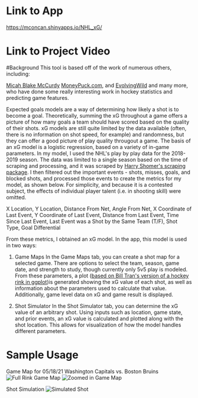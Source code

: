 # Link to App
https://mconcan.shinyapps.io/NHL_xG/

# Link to Project Video

#Background
This tool is based off of the work of numerous others, including:

[Micah Blake McCurdy](https://hockeyviz.com/txt/xg4)
[MoneyPuck.com](http://moneypuck.com/about.htm), and 
[EvolvingWild](https://evolving-hockey.com/blog/a-new-expected-goals-model-for-predicting-goals-in-the-nhl/)
and many more, who have done some really interesting work in hockey statistics and predicting game features.


Expected goals models are a way of determining how likely a shot is to become a goal. Theoretically, summing the xG throughout a game offers a picture of how many goals a team should have scored based on the quality of their shots. xG models are still quite limited by the data available (often, there is no information on shot speed, for example) and randomness, but they can offer a good picture of play quality througout a game. The basis of an xG model is a logistic regression, based on a variety of in-game parameters. In my model, I used the NHL's play by play data for the 2018-2019 season. The data was limited to a single season based on the time of scraping and processing, and it was scraped by [Harry Shomer's scraping package](https://hockey-scraper.readthedocs.io/en/latest/index.html).
I then filtered out the important events - shots, misses, goals, and blocked shots, and processed those events to create the metrics for my model, as shown below. For simplicity, and because it is a contested subject, the effects of individual player talent (i.e. in shooting skill) were omitted.

X Location, Y Location, Distance From Net, Angle From Net, X Coordinate of Last Event, Y Coordinate of Last Event, Distance from Last Event, Time Since Last Event, Last Event was a Shot by the Same Team (T/F), Shot Type, Goal Differential 

From these metrics, I obtained an xG model. In the app, this model is used in two ways:


1. Game Maps
In the Game Maps tab, you can create a shot map for a selected game. There are options to select the team, season, game date, and strength to study, though currently only 5v5 play is modeled. From these parameters, a plot ([based on Bill Tran's version of a hockey rink in ggplot](https://raw.githubusercontent.com/mrbilltran/the-win-column/master/nhl_rink_plot.R))is generated showing the xG value of each shot, as well as information about the parameters used to calculate that value. Additionally, game level data on xG and game result is displayed.


2. Shot Simulator
In the Shot Simulator tab, you can determine the xG value of an arbitrary shot. Using inputs such as location, game state, and prior events, an xG value is calculated and plotted along with the shot location. This allows for visualization of how the model handles different parameters.

# Sample Usage
Game Map for 05/18/21 Washington Capitals vs. Boston Bruins
![Full Rink Game Map]("full_rink_game_map.png")
![Zoomed in Game Map]("zoomed_in_game_map.png")

Shot Simulation
![Simulated Shot]("simulated_shot.png")
